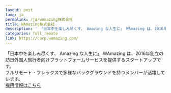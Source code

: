 ```yaml
---
layout: post
lang: ja
permalink: /ja/wamazing株式会社
title: WAmazing株式会社
description: ' 「日本中を楽しみ尽くす、 Amazing な人生に」 WAmazing は、2016年創立の訪日外国人旅行者向けプラットフォームサービスを提供するスタートアップです。 フルリモート・フレックスで多様なバックグラウンドを持つメンバーが活躍しています。 採用情報はこちら '
categories: full_remote
link: https://corp.wamazing.com/
---
```


<p>「日本中を楽しみ尽くす、 Amazing な人生に」 WAmazing は、2016年創立の訪日外国人旅行者向けプラットフォームサービスを提供するスタートアップです。<br />フルリモート・フレックスで多様なバックグラウンドを持つメンバーが活躍しています。<br /><a href="https://corp.wamazing.com/recruit">採用情報はこちら</a></p>
